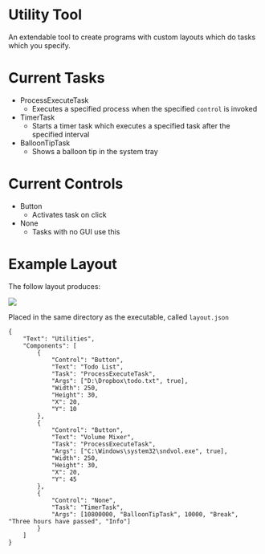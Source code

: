 # Utility Tool
An extendable tool to create programs with custom layouts which do tasks which you specify.

# Current Tasks
- ProcessExecuteTask
    - Executes a specified process when the specified `control` is invoked
- TimerTask
    - Starts a timer task which executes a specified task after the specified interval
- BalloonTipTask
    - Shows a balloon tip in the system tray

# Current Controls
- Button
    - Activates task on click
- None
    - Tasks with no GUI use this

# Example Layout
The follow layout produces:

![](http://puu.sh/nHv0N/f05ec72289.png)

Placed in the same directory as the executable, called `layout.json`
```
{
    "Text": "Utilities",
    "Components": [
        {
            "Control": "Button",
            "Text": "Todo List",
            "Task": "ProcessExecuteTask",
            "Args": ["D:\Dropbox\todo.txt", true],
            "Width": 250,
            "Height": 30,
            "X": 20,
            "Y": 10
        },
        {
            "Control": "Button",
            "Text": "Volume Mixer",
            "Task": "ProcessExecuteTask",
            "Args": ["C:\Windows\system32\sndvol.exe", true],
            "Width": 250,
            "Height": 30,
            "X": 20,
            "Y": 45
        },
        {
            "Control": "None",
            "Task": "TimerTask",
            "Args": [10800000, "BalloonTipTask", 10000, "Break", "Three hours have passed", "Info"]
        }
    ]
}
```
